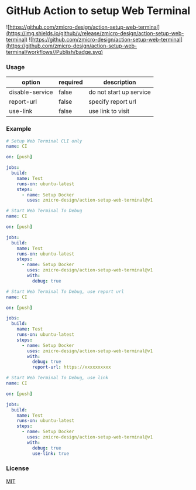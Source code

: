 # GitHub Action to setup Web Terminal

![https://github.com/zmicro-design/action-setup-web-terminal](https://img.shields.io/github/v/release/zmicro-design/action-setup-web-terminal)
![https://github.com/zmicro-design/action-setup-web-terminal](https://github.com/zmicro-design/action-setup-web-terminal/workflows//Publish/badge.svg)

### Usage

| option | required | description |
| ------ | -------- | ----------- |
| disable-service | false | do not start up service |
| report-url | false | specify report url |
| use-link | false | use link to visit |

### Example

```yml
# Setup Web Terminal CLI only
name: CI

on: [push]

jobs:
  build:
    name: Test
    runs-on: ubuntu-latest
    steps:
      - name: Setup Docker
        uses: zmicro-design/action-setup-web-terminal@v1
```

```yml
# Start Web Terminal To Debug
name: CI

on: [push]

jobs:
  build:
    name: Test
    runs-on: ubuntu-latest
    steps:
      - name: Setup Docker
        uses: zmicro-design/action-setup-web-terminal@v1
        with:
          debug: true
```

```yml
# Start Web Terminal To Debug, use report url
name: CI

on: [push]

jobs:
  build:
    name: Test
    runs-on: ubuntu-latest
    steps:
      - name: Setup Docker
        uses: zmicro-design/action-setup-web-terminal@v1
        with:
          debug: true
          report-url: https://xxxxxxxxxx
```

```yml
# Start Web Terminal To Debug, use link
name: CI

on: [push]

jobs:
  build:
    name: Test
    runs-on: ubuntu-latest
    steps:
      - name: Setup Docker
        uses: zmicro-design/action-setup-web-terminal@v1
        with:
          debug: true
          use-link: true
```

### License

[MIT](./LICENSE)

